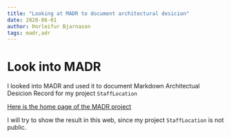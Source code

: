 ```yaml
---
title: "Looking at MADR to document architectural desicion"
date: 2020-06-01
author: Þorleifur Bjarnason
tags: madr,adr
---
```


# Look into MADR

I looked into MADR and used it to document Markdown Architectual Desicion Record for my project `StaffLocation`

[Here is the home page of the MADR project](https://adr.github.io/madr/)

I will try to show the result in this web, since my project `StaffLocation` is not public.
